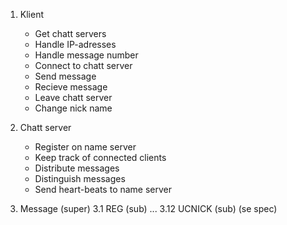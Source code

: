 1. Klient 
	- Get chatt servers
	- Handle IP-adresses
	- Handle message number
	- Connect to chatt server
	- Send message
	- Recieve message
	- Leave chatt server
	- Change nick name

2. Chatt server
	- Register on name server
	- Keep track of connected clients
	- Distribute messages
	- Distinguish messages
	- Send heart-beats to name server

3. Message (super)
	3.1 REG (sub) 
	...
	3.12 UCNICK (sub) (se spec)


